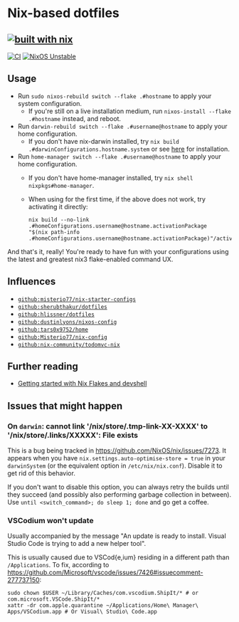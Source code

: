 # Nix-based dotfiles

## [![built with nix](https://builtwithnix.org/badge.svg)](https://builtwithnix.org)

[![CI](https://github.com/DavSanchez/nix-dotfiles/actions/workflows/builds.yml/badge.svg)](https://github.com/DavSanchez/nix-dotfiles/actions/workflows/builds.yml) [![NixOS Unstable](https://img.shields.io/badge/NixOS-unstable-blue.svg?style=flat-square&logo=NixOS&logoColor=white)](https://nixos.org)

## Usage

- Run `sudo nixos-rebuild switch --flake .#hostname` to apply your system configuration.
  - If you're still on a live installation medium, run `nixos-install --flake .#hostname` instead, and reboot.
- Run `darwin-rebuild switch --flake .#username@hostname` to apply your home configuration.
  - If you don't have nix-darwin installed, try `nix build .#darwinConfigurations.hostname.system` or see [here](https://github.com/LnL7/nix-darwin) for installation.
- Run `home-manager switch --flake .#username@hostname` to apply your home configuration.
  - If you don't have home-manager installed, try `nix shell nixpkgs#home-manager`.
  - When using for the first time, if the above does not work, try activating it directly:

    ```console
    nix build --no-link .#homeConfigurations.username@hostname.activationPackage
    "$(nix path-info .#homeConfigurations.username@hostname.activationPackage)"/activate
    ```

And that's it, really! You're ready to have fun with your configurations using the latest and greatest nix3 flake-enabled command UX.

## Influences

- [`github:misterio77/nix-starter-configs`](https://github.com/Misterio77/nix-starter-configs)
- [`github:sherubthakur/dotfiles`](https://github.com/sherubthakur/dotfiles)
- [`github:hlissner/dotfiles`](https://github.com/hlissner/dotfiles)
- [`github:dustinlyons/nixos-config`](https://github.com/dustinlyons/nixos-config)
- [`github:tars0x9752/home`](https://github.com/tars0x9752/home)
- [`github:Misterio77/nix-config`](https://github.com/Misterio77/nix-config)
- [`github:nix-community/todomvc-nix`](https://github.com/nix-community/todomvc-nix)

## Further reading

- [Getting started with Nix Flakes and devshell](https://yuanwang.ca/posts/getting-started-with-flakes.html)

## Issues that might happen

### On `darwin`: cannot link '/nix/store/.tmp-link-XX-XXXX' to '/nix/store/.links/XXXXX': File exists

This is a bug being tracked in https://github.com/NixOS/nix/issues/7273. It appears when you have `nix.settings.auto-optimise-store = true` in your `darwinSystem` (or the equivalent option in `/etc/nix/nix.conf`). Disable it to get rid of this behavior.

If you don't want to disable this option, you can always retry the builds until they succeed (and possibly also performing garbage collection in between). Use `until <switch_command>; do sleep 1; done` and go get a coffee.

### VSCodium won't update

Usually accompanied by the message "An update is ready to install. Visual Studio Code is trying to add a new helper tool".

This is usually caused due to VSCod{e,ium} residing in a different path than `/Applications`. To fix, according to <https://github.com/Microsoft/vscode/issues/7426#issuecomment-277737150>:

```console
sudo chown $USER ~/Library/Caches/com.vscodium.ShipIt/* # or com.microsoft.VSCode.ShipIt/*
xattr -dr com.apple.quarantine ~/Applications/Home\ Manager\ Apps/VSCodium.app # Or Visual\ Studio\ Code.app
```
